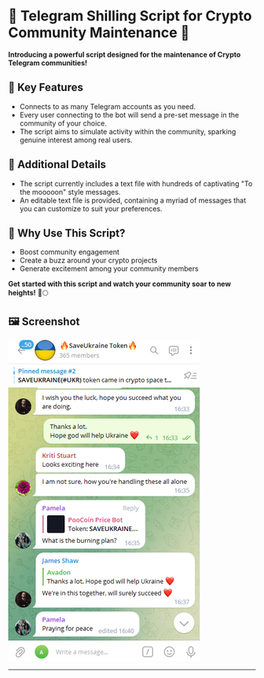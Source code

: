 # 🚀 Telegram Shilling Script for Crypto Community Maintenance 🤖

**Introducing a powerful script designed for the maintenance of Crypto Telegram communities!**

## 🔗 Key Features
- Connects to as many Telegram accounts as you need.
- Every user connecting to the bot will send a pre-set message in the community of your choice.
- The script aims to simulate activity within the community, sparking genuine interest among real users.

## 📝 Additional Details
- The script currently includes a text file with hundreds of captivating "To the mooooon" style messages.
- An editable text file is provided, containing a myriad of messages that you can customize to suit your preferences.

## 🌌 Why Use This Script?
- Boost community engagement
- Create a buzz around your crypto projects
- Generate excitement among your community members

**Get started with this script and watch your community soar to new heights!** 🚀🌕

## 🖼️ Screenshot
![Screenshot](screenshot.png)

---
